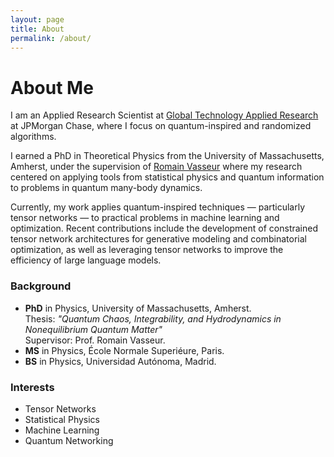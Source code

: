 ```yaml
---
layout: page
title: About
permalink: /about/
---
```


# About Me

I am an Applied Research Scientist at [Global Technology Applied Research](https://www.jpmorgan.com/technology/applied-research) at JPMorgan Chase, where I focus on quantum-inspired and randomized algorithms.

I earned a PhD in Theoretical Physics from the University of Massachusetts, Amherst, under the supervision of [Romain Vasseur](https://scholar.google.fr/citations?user=uhqFQUEAAAAJ&hl=fr) where my research centered on applying tools from statistical physics and quantum information to problems in quantum many-body dynamics.

Currently, my work applies quantum-inspired techniques — particularly tensor networks — to practical problems in machine learning and optimization. Recent contributions include the development of constrained tensor network architectures for generative modeling and combinatorial optimization, as well as leveraging tensor networks to improve the efficiency of large language models. 

### Background

- **PhD** in Physics, University of Massachusetts, Amherst.    
Thesis: *"Quantum Chaos, Integrability, and Hydrodynamics in Nonequilibrium Quantum Matter"*  
Supervisor: Prof. Romain Vasseur.    
- **MS** in Physics, École Normale Superiéure, Paris.
- **BS** in Physics, Universidad Autónoma, Madrid.

### Interests

- Tensor Networks
- Statistical Physics
- Machine Learning
- Quantum Networking
